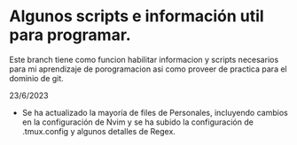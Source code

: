 # Algunos scripts e información util para programar.

Este branch tiene como funcion habilitar informacion y scripts necesarios para mi aprendizaje de porogramacion 
asi como proveer de practica para el dominio de git.

23/6/2023

-   Se ha actualizado la mayoría de files de Personales, incluyendo cambios en la configuración 
    de Nvim y se ha subido la configuración de .tmux.config y algunos detalles de Regex.

